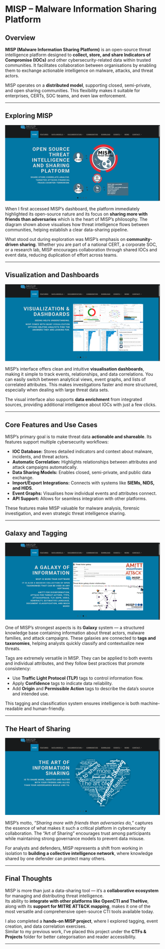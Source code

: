 # MISP – Malware Information Sharing Platform

## Overview

**MISP (Malware Information Sharing Platform)** is an open-source threat intelligence platform designed to **collect, store, and share Indicators of Compromise (IOCs)** and other cybersecurity-related data within trusted communities. It facilitates collaboration between organisations by enabling them to exchange actionable intelligence on malware, attacks, and threat actors.

MISP operates on a **distributed model**, supporting closed, semi-private, and open sharing communities. This flexibility makes it suitable for enterprises, CERTs, SOC teams, and even law enforcement.

---

## Exploring MISP

![MISP Overview](screenshots/MSIP1.png)

When I first accessed MISP’s dashboard, the platform immediately highlighted its open-source nature and its focus on **sharing more with friends than adversaries** which is the heart of MISP’s philosophy. The diagram shown above visualises how threat intelligence flows between communities, helping establish a clear data-sharing pipeline.

What stood out during exploration was MISP’s emphasis on **community-driven sharing**. Whether you are part of a national CERT, a corporate SOC, or a research lab, MISP encourages collaboration through shared IOCs and event data, reducing duplication of effort across teams.

---

## Visualization and Dashboards

![MISP Dashboard](screenshots/MSIP2.png)

MISP’s interface offers clean and intuitive **visualisation dashboards**, making it simple to track events, relationships, and data correlations. You can easily switch between analytical views, event graphs, and lists of correlated attributes. This makes investigations faster and more structured, especially when dealing with large threat data sets.

The visual interface also supports **data enrichment** from integrated sources, providing additional intelligence about IOCs with just a few clicks.

---

## Core Features and Use Cases

MISP’s primary goal is to make threat data **actionable and shareable**. Its features support multiple cybersecurity workflows:

- **IOC Database:** Stores detailed indicators and context about malware, incidents, and threat actors.  
- **Automatic Correlation:** Highlights relationships between attributes and attack campaigns automatically.  
- **Data Sharing Models:** Enables closed, semi-private, and public data exchange.  
- **Import/Export Integrations:** Connects with systems like **SIEMs, NIDS, and HIDS**.  
- **Event Graphs:** Visualises how individual events and attributes connect.  
- **API Support:** Allows for seamless integration with other platforms.

These features make MISP valuable for malware analysis, forensic investigation, and even strategic threat intelligence sharing.

---

## Galaxy and Tagging

![MISP Galaxy View](screenshots/MSIP3.png)

One of MISP’s strongest aspects is its **Galaxy** system — a structured knowledge base containing information about threat actors, malware families, and attack campaigns. These galaxies are connected to **tags and taxonomies**, helping analysts quickly classify and contextualize new threats.

Tags are extremely versatile in MISP. They can be applied to both events and individual attributes, and they follow best practices that promote consistency:
- Use **Traffic Light Protocol (TLP)** tags to control information flow.  
- Apply **Confidence** tags to indicate data reliability.  
- Add **Origin** and **Permissible Action** tags to describe the data’s source and intended use.

This tagging and classification system ensures intelligence is both machine-readable and human-friendly.

---

## The Heart of Sharing

![The Art of Sharing](screenshots/MSIP4.png)

MISP’s motto, *“Sharing more with friends than adversaries do,”* captures the essence of what makes it such a critical platform in cybersecurity collaboration. The “Art of Sharing” encourages trust among participants while maintaining strong governance models to prevent data misuse.

For analysts and defenders, MISP represents a shift from working in isolation to **building a collective intelligence network**, where knowledge shared by one defender can protect many others.

---

## Final Thoughts

MISP is more than just a data-sharing tool — it’s a **collaborative ecosystem** for managing and distributing threat intelligence.  
Its ability to **integrate with other platforms like OpenCTI and TheHive**, along with its **support for MITRE ATT&CK mapping**, makes it one of the most versatile and comprehensive open-source CTI tools available today.

I also completed a **hands-on MISP project**, where I explored tagging, event creation, and data correlation exercises.  
Similar to my previous work, I’ve placed this project under the **CTFs & Projects** folder for better categorisation and reader accessibility.

---
